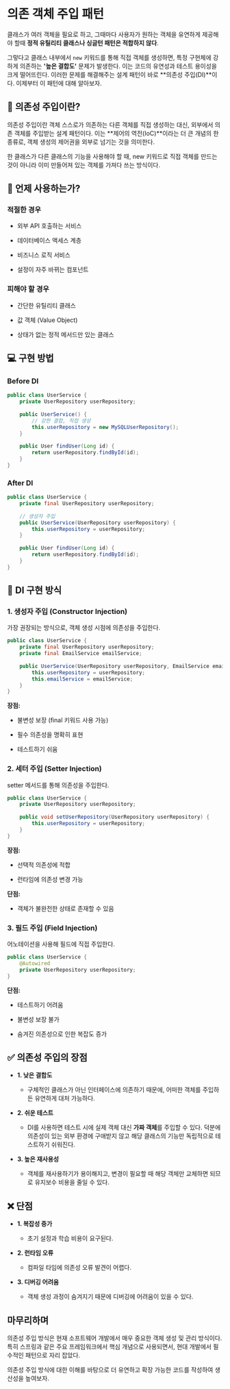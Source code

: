 # 의존 객체 주입 패턴

클래스가 여러 객체을 필요로 하고, 그때마다 사용자가 원하는 객체을 유연하게 제공해야 할때 **정적 유틸리티 클래스나 싱글턴 패턴은 적합하지 않다**.

그렇다고 클래스 내부에서 `new` 키워드를 통해 직접 객체를 생성하면, 특정 구현체에 강하게 의존하는 **'높은 결합도'** 문제가 발생한다. 이는 코드의 유연성과 테스트 용이성을 크게 떨어뜨린다. 이러한 문제를 해결해주는 설계 패턴이 바로 **의존성 주입(DI)**이다. 이제부터 이 패턴에 대해 알아보자.

##  📝 의존성 주입이란?
의존성 주입이란 객체 스스로가 의존하는 다른 객체를 직접 생성하는 대신, 외부에서 의존 객체를 주입받는 설계 패턴이다. 이는 **제어의 역전(IoC)**이라는 더 큰 개념의 한 종류로, 객체 생성의 제어권을 외부로 넘기는 것을 의미한다.

한 클래스가 다른 클래스의 기능을 사용해야 할 때, new 키워드로 직접 객체를 만드는 것이 아니라 이미 만들어져 있는 객체를 가져다 쓰는 방식이다.

## 🤔 언제 사용하는가?

### 적절한 경우

- 외부 API 호출하는 서비스

- 데이터베이스 액세스 계층

- 비즈니스 로직 서비스

- 설정이 자주 바뀌는 컴포넌트

### 피해야 할 경우

- 간단한 유틸리티 클래스

- 값 객체 (Value Object)

- 상태가 없는 정적 메서드만 있는 클래스


## 💻 구현 방법

### Before DI 
```java
public class UserService {
    private UserRepository userRepository;
    
    public UserService() {
        // 강한 결합, 직접 생성
        this.userRepository = new MySQLUserRepository();
    }
    
    public User findUser(Long id) {
        return userRepository.findById(id);
    }
}
```

### After DI
```java
public class UserService {
    private final UserRepository userRepository;
    
    // 생성자 주입
    public UserService(UserRepository userRepository) {
        this.userRepository = userRepository;
    }
    
    public User findUser(Long id) {
        return userRepository.findById(id);
    }
}
```

## 🔧 DI 구현 방식

### 1. 생성자 주입 (Constructor Injection)

가장 권장되는 방식으로, 객체 생성 시점에 의존성을 주입한다.

```JAVA
public class UserService {
    private final UserRepository userRepository;
    private final EmailService emailService;
    
    public UserService(UserRepository userRepository, EmailService emailService) {
        this.userRepository = userRepository;
        this.emailService = emailService;
    }
}
```

**장점:**

- 불변성 보장 (final 키워드 사용 가능)
  
- 필수 의존성을 명확히 표현
  
- 테스트하기 쉬움

### 2. 세터 주입 (Setter Injection)
   
setter 메서드를 통해 의존성을 주입한다.

```JAVA
public class UserService {
    private UserRepository userRepository;
    
    public void setUserRepository(UserRepository userRepository) {
        this.userRepository = userRepository;
    }
}
```

**장점:**

- 선택적 의존성에 적합
  
- 런타임에 의존성 변경 가능

**단점:**

- 객체가 불완전한 상태로 존재할 수 있음

### 3. 필드 주입 (Field Injection)
   
어노테이션을 사용해 필드에 직접 주입한다.

```JAVA
public class UserService {
    @Autowired
    private UserRepository userRepository;
}
```

**단점:**

- 테스트하기 어려움
  
- 불변성 보장 불가
  
- 숨겨진 의존성으로 인한 복잡도 증가
  
## ✅ 의존성 주입의 장점

- **1. 낮은 결합도**
  - 구체적인 클래스가 아닌 인터페이스에 의존하기 때문에, 어떠한 객체를 주입하든 유연하게 대처 가능하다.

- **2. 쉬운 테스트**
  - DI를 사용하면 테스트 시에 실제 객체 대신 **가짜 객체**를 주입할 수 있다. 덕분에 의존성이 있는 외부 환경에 구애받지 않고 해당 클래스의 기능만 독립적으로 테스트하기 쉬워진다.

- **3. 높은 재사용성**
  - 객체를 재사용하기가 용이해지고, 변경이 필요할 때 해당 객체만 교체하면 되므로 유지보수 비용을 줄일 수 있다.

## ❌ 단점

- **1. 복잡성 증가**
  - 초기 설정과 학습 비용이 요구된다.

- **2. 런타임 오류** 
  - 컴파일 타임에 의존성 오류 발견이 어렵다.

- **3. 디버깅 어려움**
  - 객체 생성 과정이 숨겨지기 때문에 디버깅에 어려움이 있을 수 있다.

## 마무리하며

의존성 주입 방식은 현재 소프트웨어 개발에서 매우 중요한 객체 생성 및 관리 방식이다. 특히 스프링과 같은 주요 프레임워크에서 핵심 개념으로 사용되면서, 현대 개발에서 필수적인 패턴으로 자리 잡았다.

의존성 주입 방식에 대한 이해를 바탕으로 더 유연하고 확장 가능한 코드를 작성하여 생산성을 높여보자.



